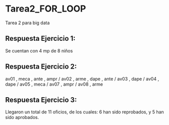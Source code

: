 # Tarea2_FOR_LOOP
Tarea 2 para big data

## **Respuesta Ejercicio 1:** 
Se cuentan con 4 mp de 8 niños
## **Respuesta Ejercicio 2:** 
av01 , meca , ante , ampr / av02 , arme , dape , ante / av03 , dape / av04 , dape / av05 , meca /  av07 , ampr / av08 , arme
## **Respuesta Ejercicio 3:**
Llegaron un total de 11 oficios, de los cuales: 6 han sido reprobados, y 5 han sido aprobados.